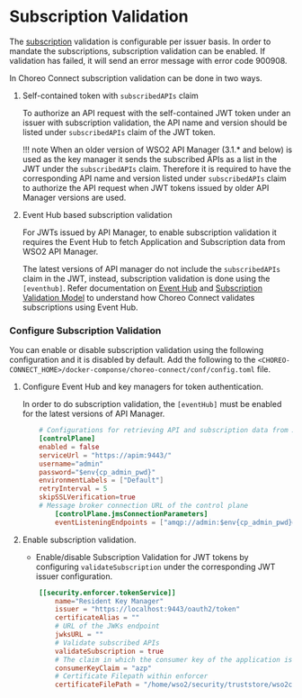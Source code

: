 # Subscription Validation

The [subscription]({{base_path}}/learn/consume-api/manage-subscription/subscribe-to-an-api/) validation is configurable per issuer basis. In order to mandate the subscriptions, subscription validation can be enabled.
If validation has failed, it will send an error message with error code 900908.

In Choreo Connect subscription validation can be done in two ways.

1. Self-contained token with `subscribedAPIs` claim
    
    To authorize an API request with the self-contained JWT token under an issuer with subscription validation, the API name and version should be listed under `subscribedAPIs` claim of the JWT token.
    
    !!! note
        When an older version of WSO2 API Manager (3.1.* and below) is used as the key manager it sends the subscribed APIs as a list in the JWT under the `subscribedAPIs` claim. Therefore it is required to have the corresponding API name and version listed under `subscribedAPIs` claim to authorize the API request when JWT tokens issued by older API Manager versions are used. 

2. Event Hub based subscription validation

    For JWTs issued by API Manager, to enable subscription validation it requires the Event Hub to fetch Application and Subscription data from WSO2 API Manager.

    The latest versions of API manager do not include the `subscribedAPIs` claim in the JWT, instead, subscription validation is done using the `[eventhub]`. Refer documentation on [Event Hub]({{base_path}}/deploy-and-publish/deploy-on-gateway/choreo-connect/concepts/event-hub/) and [Subscription Validation Model]({{base_path}}/deploy-and-publish/deploy-on-gateway/choreo-connect/concepts/subscription-validation/) to understand how Choreo Connect validates subscriptions using Event Hub.

### Configure Subscription Validation

You can enable or disable subscription validation using the following configuration and it is disabled by default. Add the following to the `<CHOREO-CONNECT_HOME>/docker-componse/choreo-connect/conf/config.toml` file.

1. Configure Event Hub and key managers for token authentication.

    In order to do subscription validation, the `[eventHub]` must be enabled for the latest versions of API Manager. 

    ```toml
        # Configurations for retrieving API and subscription data from API Manager.
        [controlPlane]
        enabled = false
        serviceUrl = "https://apim:9443/"
        username="admin"
        password="$env{cp_admin_pwd}"
        environmentLabels = ["Default"]
        retryInterval = 5
        skipSSLVerification=true
        # Message broker connection URL of the control plane
            [controlPlane.jmsConnectionParameters]
            eventListeningEndpoints = ["amqp://admin:$env{cp_admin_pwd}@apim:5672?retries='10'&connectdelay='30'"]
    ```

2. Enable subscription validation.

    - Enable/disable Subscription Validation for JWT tokens by configuring `validateSubscription` under the corresponding JWT issuer configuration.

    ```toml 
        [[security.enforcer.tokenService]]
            name="Resident Key Manager"
            issuer = "https://localhost:9443/oauth2/token"
            certificateAlias = ""
            # URL of the JWKs endpoint
            jwksURL = ""
            # Validate subscribed APIs
            validateSubscription = true
            # The claim in which the consumer key of the application is coming
            consumerKeyClaim = "azp"
            # Certificate Filepath within enforcer
            certificateFilePath = "/home/wso2/security/truststore/wso2carbon.pem"
    ```
